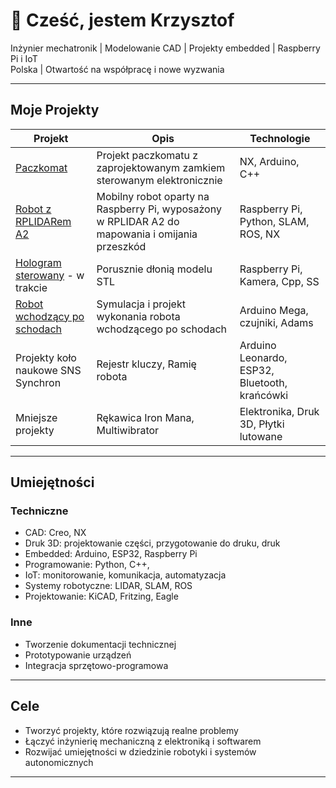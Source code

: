 # 👋 Cześć, jestem Krzysztof

Inżynier mechatronik | Modelowanie CAD | Projekty embedded | Raspberry Pi i IoT  
Polska | Otwartość na współpracę i nowe wyzwania

---

## Moje Projekty

| Projekt | Opis | Technologie |
|--------|------|-------------|
| [Paczkomat](https://github.com/GawronK/Paczkomat) | Projekt paczkomatu z zaprojektowanym zamkiem sterowanym elektronicznie | NX, Arduino, C++ |
| [Robot z RPLIDARem A2](https://github.com/GawronK/RPLidar_based_robot) | Mobilny robot oparty na Raspberry Pi, wyposażony w RPLIDAR A2 do mapowania i omijania przeszkód | Raspberry Pi, Python, SLAM, ROS, NX |
| [Hologram sterowany](https://github.com/TwojGitHub/modelowanie-3D) - w trakcie| Porusznie dłonią modelu STL | Raspberry Pi, Kamera, Cpp, SS|
| [Robot wchodzący po schodach](https://github.com/GawronK/Robot_schodochod) | Symulacja i projekt wykonania robota wchodzącego po schodach | Arduino Mega, czujniki, Adams|
| Projekty koło naukowe SNS Synchron | Rejestr kluczy, Ramię robota | Arduino Leonardo, ESP32, Bluetooth, krańcówki|
| Mniejsze projekty | Rękawica Iron Mana, Multiwibrator | Elektronika, Druk 3D, Płytki lutowane |
---

##  Umiejętności

###  Techniczne
- CAD: Creo, NX
- Druk 3D: projektowanie części, przygotowanie do druku, druk
- Embedded: Arduino, ESP32, Raspberry Pi
- Programowanie: Python, C++, 
- IoT: monitorowanie, komunikacja, automatyzacja
- Systemy robotyczne: LIDAR, SLAM, ROS
- Projektowanie: KiCAD, Fritzing, Eagle

###  Inne
- Tworzenie dokumentacji technicznej
- Prototypowanie urządzeń
- Integracja sprzętowo-programowa

---

##  Cele
- Tworzyć projekty, które rozwiązują realne problemy
- Łączyć inżynierię mechaniczną z elektroniką i softwarem
- Rozwijać umiejętności w dziedzinie robotyki i systemów autonomicznych

---
